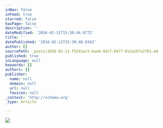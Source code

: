 ```yaml
---
inNav: false
inFeed: true
starred: false
hasPage: false
description: ''
dateModified: '2016-02-11T15:30:44.077Z'
title: ''
datePublished: '2016-02-11T15:30:48.934Z'
author: []
sourcePath: _posts/2016-02-11-f5243ac5-bae8-4dcf-8477-652a2b7a2761.md
published: true
inLanguage: null
keywords: []
authors: []
publisher:
  name: null
  domain: null
  url: null
  favicon: null
_context: 'http://schema.org'
_type: Article

---
```

![](https://the-grid-user-content.s3-us-west-2.amazonaws.com/4ba92ff6-07c7-417a-88a7-93e2f86dd84d.png)